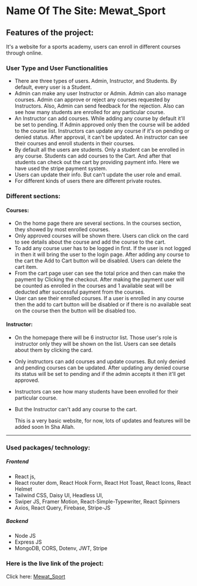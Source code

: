 # Name Of The Site: Mewat_Sport 

## Features of the project:
It's a website for a sports academy, users can enroll in different courses through online.
### User Type and User Functionalities
* There are three types of users. Admin, Instructor, and Students. By default, every user is a Student.
* Admin can make any user Instructor or Admin. Admin can also manage courses. Admin can approve or reject any courses requested by Instructors. Also, Admin can send feedback for the rejection. Also can see how many students are enrolled for any particular course.
* An Instructor can add courses. While adding any course by default it'll be set to pending. If Admin approved only then the course will be added to the course list. Instructors can update any course if it's on pending or denied status. After approval, it can't be updated. An instructor can see their courses and enroll students in their courses.
* By default all the users are students. Only a student can be enrolled in any course. Students can add courses to the Cart. And after that students can check out the cart by providing payment info. Here we have used the stripe payment system.
* Users can update their info. But can't update the user role and email.
* For different kinds of users there are different private routes.
### Different sections:
#### Courses:
* On the home page there are several sections. In the courses section, they showed by most enrolled courses.
* Only approved courses will be shown there. Users can click on the card to see details about the course and add the course to the cart.
* To add any course user has to be logged in first. If the user is not logged in then it will bring the user to the login page. After adding any course to the cart the Add to Cart button will be disabled. Users can delete the cart item.
* From the cart page user can see the total price and then can make the payment by Clicking the checkout. After making the payment user will be counted as enrolled in the courses and 1  available seat will be deducted after successful payment from the courses.
* User can see their enrolled courses. If a user is enrolled in any course then the add to cart button will be disabled or if there is no available seat on the course then the button will be disabled too.
#### Instructor: 
* On the homepage there will be 6 instructor list. Those user's role is instructor only they will be shown on the list. Users can see details about them by clicking the card.
* Only instructors can add courses and update courses. But only denied and pending courses can be updated. After updating any denied course its status will be set to pending and if the admin accepts it then it'll get approved.
* Instructors can see how many students have been enrolled for their particular course.
* But the Instructor can't add any course to the cart.

  This is a very basic website, for now, lots of updates and features will be added soon In Sha Allah.

***
### Used packages/ technology:
##### Frontend
* React js, 
* React router dom, React Hook Form, React Hot Toast, React Icons, React Helmet
* Tailwind CSS, Daisy UI, Headless UI, 
* Swiper JS, Framer Motion, React-Simple-Typewriter, React Spinners
* Axios, React Query, Firebase, Stripe-JS
##### Backend
* Node JS
* Express JS
* MongoDB, CORS, Dotenv, JWT, Stripe 
### Here is the live link of the project:
Click here: [Mewat_Sport](https://northern-sports-academy.web.app/)



